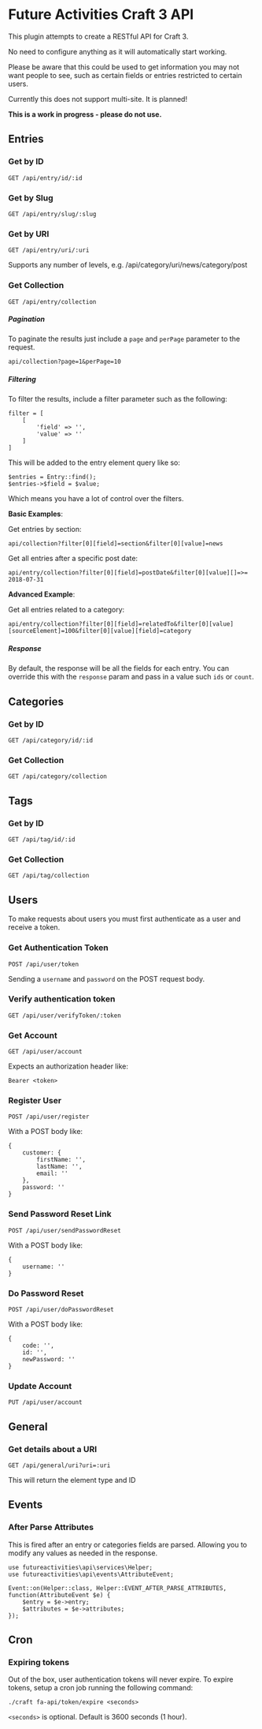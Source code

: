 # Future Activities Craft 3 API

This plugin attempts to create a RESTful API for Craft 3.

No need to configure anything as it will automatically start working.

Please be aware that this could be used to get information you may not want people to see, such
as certain fields or entries restricted to certain users.

Currently this does not support multi-site. It is planned!

**This is a work in progress - please do not use.**

## Entries

### Get by ID

    GET /api/entry/id/:id
    
### Get by Slug

    GET /api/entry/slug/:slug

### Get by URI

    GET /api/entry/uri/:uri
    
Supports any number of levels, e.g. /api/category/uri/news/category/post

### Get Collection

    GET /api/entry/collection

##### Pagination

To paginate the results just include a `page` and `perPage` parameter to the request.

    api/collection?page=1&perPage=10

##### Filtering

To filter the results, include a filter parameter such as the following:

    filter = [
        [
            'field' => '',
            'value' => ''
        ]
    ]
    
This will be added to the entry element query like so:

    $entries = Entry::find();
    $entries->$field = $value;
    
Which means you have a lot of control over the filters.

**Basic Examples**:

Get entries by section:

    api/collection?filter[0][field]=section&filter[0][value]=news
    
Get all entries after a specific post date:

    api/entry/collection?filter[0][field]=postDate&filter[0][value][]=>= 2018-07-31
    
**Advanced Example**:

Get all entries related to a category:

    api/entry/collection?filter[0][field]=relatedTo&filter[0][value][sourceElement]=100&filter[0][value][field]=category
    
##### Response

By default, the response will be all the fields for each entry. You can override this
with the `response` param and pass in a value such `ids` or `count`.

## Categories

### Get by ID

    GET /api/category/id/:id

### Get Collection
    GET /api/category/collection
    
## Tags

### Get by ID
    GET /api/tag/id/:id

### Get Collection
    GET /api/tag/collection
    
## Users

To make requests about users you must first authenticate as a user and receive a token.

### Get Authentication Token

    POST /api/user/token
    
Sending a `username` and `password` on the POST request body.

### Verify authentication token

    GET /api/user/verifyToken/:token

### Get Account

    GET /api/user/account
    
Expects an authorization header like:

    Bearer <token>
    
### Register User

    POST /api/user/register
    
With a POST body like:

    {
        customer: {
            firstName: '',
            lastName: '',
            email: ''
        },
        password: ''
    }
    
### Send Password Reset Link

    POST /api/user/sendPasswordReset
    
With a POST body like: 

    {
        username: ''
    }
    
### Do Password Reset

    POST /api/user/doPasswordReset
    
With a POST body like:

    {
        code: '',
        id: '',
        newPassword: ''
    }
    
### Update Account

    PUT /api/user/account
    
## General

### Get details about a URI

    GET /api/general/uri?uri=:uri

This will return the element type and ID

## Events

### After Parse Attributes

This is fired after an entry or categories fields are parsed.
Allowing you to modify any values as needed in the response.

    use futureactivities\api\services\Helper;
    use futureactivities\api\events\AttributeEvent;

    Event::on(Helper::class, Helper::EVENT_AFTER_PARSE_ATTRIBUTES, function(AttributeEvent $e) {
        $entry = $e->entry;
        $attributes = $e->attributes;
    });
    
## Cron

### Expiring tokens

Out of the box, user authentication tokens will never expire. To expire tokens, setup a cron job running
the following command:

    ./craft fa-api/token/expire <seconds>
    
`<seconds>` is optional. Default is 3600 seconds (1 hour).